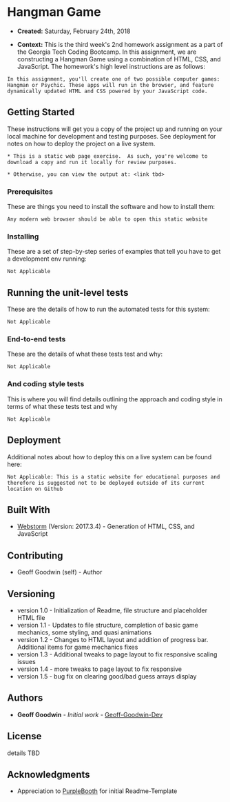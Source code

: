 # Hangman Game

* **Created:** Saturday, February 24th, 2018

* **Context:** This is the third week's 2nd homework assignment as a part of the Georgia Tech Coding Bootcamp. In this assignment, we are constructing a Hangman Game using a combination of HTML, CSS, and JavaScript. The homework's high level instructions are as follows:

```
In this assignment, you'll create one of two possible computer games: Hangman or Psychic. These apps will run in the browser, and feature dynamically updated HTML and CSS powered by your JavaScript code.
```

## Getting Started

These instructions will get you a copy of the project up and running on your local machine for development and testing purposes. See deployment for notes on how to deploy the project on a live system.

```
* This is a static web page exercise.  As such, you're welcome to download a copy and run it locally for review purposes.  

* Otherwise, you can view the output at: <link tbd>
```

### Prerequisites

These are things you need to install the software and how to install them:

```
Any modern web browser should be able to open this static website
```

### Installing

These are a set of step-by-step series of examples that tell you have to get a development env running:

```
Not Applicable
```

## Running the unit-level tests

These are the details of how to run the automated tests for this system:

```
Not Applicable
```

### End-to-end tests

These are the details of what these tests test and why:

```
Not Applicable
```

### And coding style tests

This is where you will find details outlining the approach and coding style in terms of  what these tests test and why

```
Not Applicable
```

## Deployment

Additional notes about how to deploy this on a live system can be found here:

```
Not Applicable: This is a static website for educational purposes and therefore is suggested not to be deployed outside of its current location on Github
```

## Built With

* [Webstorm](https://www.jetbrains.com/webstorm/) (Version: 2017.3.4) - Generation of HTML, CSS, and JavaScript

## Contributing

* Geoff Goodwin (self) - Author

## Versioning

* version 1.0 - Initialization of Readme, file structure and placeholder HTML file
* version 1.1 - Updates to file structure, completion of basic game mechanics, some styling, and quasi animations
* version 1.2 - Changes to HTML layout and addition of progress bar.  Additional items for game mechanics fixes
* version 1.3 - Additional tweaks to page layout to fix responsive scaling issues 
* version 1.4 - more tweaks to page layout to fix responsive
* version 1.5 - bug fix on clearing good/bad guess arrays display

## Authors

* **Geoff Goodwin** - *Initial work* - [Geoff-Goodwin-Dev](https://github.com/Geoff-Goodwin-Dev)

## License

details TBD

## Acknowledgments

* Appreciation to [PurpleBooth](https://gist.github.com/PurpleBooth/109311bb0361f32d87a2) for initial Readme-Template
